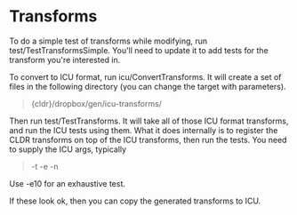 # Transforms

To do a simple test of transforms while modifying, run
test/TestTransformsSimple. You'll need to update it to add tests for the
transform you're interested in.

To convert to ICU format, run icu/ConvertTransforms. It will create a set of
files in the following directory (you can change the target with parameters).

> {cldr}/dropbox/gen/icu-transforms/

Then run test/TestTransforms. It will take all of those ICU format transforms,
and run the ICU tests using them. What it does internally is to register the
CLDR transforms on top of the ICU transforms, then run the tests. You need to
supply the ICU args, typically

> -t -e -n

Use -e10 for an exhaustive test.

If these look ok, then you can copy the generated transforms to ICU.
